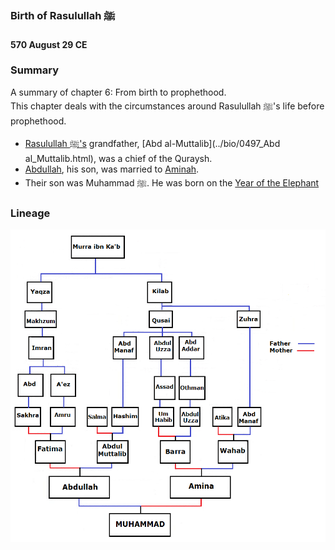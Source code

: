 ### Birth of Rasulullah ﷺ
#### 570 August 29 CE

### Summary

A summary of chapter 6: From birth to prophethood.  
This chapter deals with the circumstances around Rasulullah ﷺ's life before prophethood.

- [Rasulullah ﷺ's](../bio/0570_Rasulullah.html) grandfather, [Abd al-Muttalib](../bio/0497_Abd al_Muttalib.html), was a chief of the Quraysh.
- [Abdullah](../bio/0546_Abdullah.html), his son, was married to [Aminah](../bio/0549_Aminah.html).
- Their son was Muhammad ﷺ. He was born on the [Year of the Elephant]("0570_elephant.html")


<!-- ### People mentioned

[Abd al-Muttalib](../bio/0497_Abd al_Muttalib.html) — 95, 96, 98  
[Abdullah](../bio/0546_Abdullah.html) — 95, 98  
[Aminah](../bio/0549_Aminah.html) — 95-98  
[Thuwaybahؓ](../bio/Thuwaybah.html)   -->


### Lineage

![](../img/prophet_tree.png)
